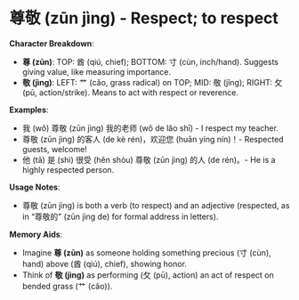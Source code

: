 # **尊敬 (zūn jìng) - Respect; to respect**

**Character Breakdown**:  
- **尊 (zūn)**: TOP: 酋 (qiú, chief); BOTTOM: 寸 (cùn, inch/hand). Suggests giving value, like measuring importance.  
- **敬 (jìng)**: LEFT: 艹 (cǎo, grass radical) on TOP; MID: 敬 (jǐng); RIGHT: 攵 (pū, action/strike). Means to act with respect or reverence.

**Examples**:  
- 我 (wǒ) 尊敬 (zūn jìng) 我的老师 (wǒ de lǎo shī) - I respect my teacher.  
- 尊敬 (zūn jìng) 的客人 (de kè rén)，欢迎您 (huān yíng nín)！- Respected guests, welcome!  
- 他 (tā) 是 (shì) 很受 (hěn shòu) 尊敬 (zūn jìng) 的人 (de rén)。- He is a highly respected person.

**Usage Notes**:  
- 尊敬 (zūn jìng) is both a verb (to respect) and an adjective (respected, as in “尊敬的” (zūn jìng de) for formal address in letters).

**Memory Aids**:  
- Imagine **尊 (zūn)** as someone holding something precious (寸 (cùn), hand) above (酋 (qiú), chief), showing honor.  
- Think of **敬 (jìng)** as performing (攵 (pū), action) an act of respect on bended grass (艹 (cǎo)).